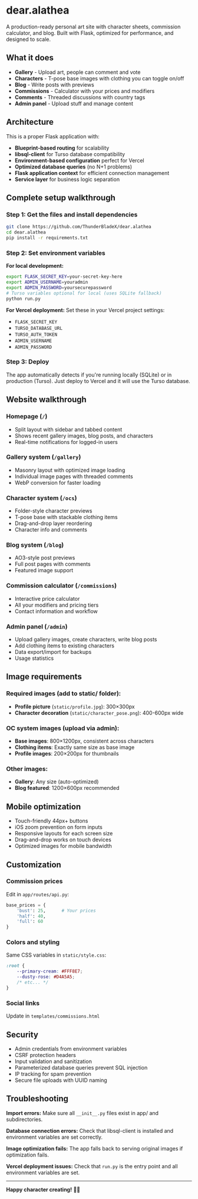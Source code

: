 # dear.alathea

A production-ready personal art site with character sheets, commission calculator, and blog. Built with Flask, optimized for performance, and designed to scale.

## What it does

- **Gallery** - Upload art, people can comment and vote
- **Characters** - T-pose base images with clothing you can toggle on/off
- **Blog** - Write posts with previews
- **Commissions** - Calculator with your prices and modifiers
- **Comments** - Threaded discussions with country tags
- **Admin panel** - Upload stuff and manage content

## Architecture

This is a proper Flask application with:
- **Blueprint-based routing** for scalability
- **libsql-client** for Turso database compatibility
- **Environment-based configuration** perfect for Vercel
- **Optimized database queries** (no N+1 problems)
- **Flask application context** for efficient connection management
- **Service layer** for business logic separation

## Complete setup walkthrough

### Step 1: Get the files and install dependencies

```bash
git clone https://github.com/ThunderBladeX/dear.alathea
cd dear.alathea
pip install -r requirements.txt
```

### Step 2: Set environment variables

**For local development:**
```bash
export FLASK_SECRET_KEY=your-secret-key-here
export ADMIN_USERNAME=youradmin
export ADMIN_PASSWORD=yoursecurepassword
# Turso variables optional for local (uses SQLite fallback)
python run.py
```

**For Vercel deployment:**
Set these in your Vercel project settings:
- `FLASK_SECRET_KEY`
- `TURSO_DATABASE_URL`
- `TURSO_AUTH_TOKEN` 
- `ADMIN_USERNAME`
- `ADMIN_PASSWORD`

### Step 3: Deploy

The app automatically detects if you're running locally (SQLite) or in production (Turso). Just deploy to Vercel and it will use the Turso database.

## Website walkthrough

### Homepage (`/`)
- Split layout with sidebar and tabbed content
- Shows recent gallery images, blog posts, and characters
- Real-time notifications for logged-in users

### Gallery system (`/gallery`)
- Masonry layout with optimized image loading
- Individual image pages with threaded comments
- WebP conversion for faster loading

### Character system (`/ocs`) 
- Folder-style character previews
- T-pose base with stackable clothing items
- Drag-and-drop layer reordering
- Character info and comments

### Blog system (`/blog`)
- AO3-style post previews
- Full post pages with comments
- Featured image support

### Commission calculator (`/commissions`)
- Interactive price calculator
- All your modifiers and pricing tiers
- Contact information and workflow

### Admin panel (`/admin`)
- Upload gallery images, create characters, write blog posts
- Add clothing items to existing characters
- Data export/import for backups
- Usage statistics

## Image requirements

### Required images (add to static/ folder):
- **Profile picture** (`static/profile.jpg`): 300×300px
- **Character decoration** (`static/character_pose.png`): 400-600px wide

### OC system images (upload via admin):
- **Base images**: 800×1200px, consistent across characters
- **Clothing items**: Exactly same size as base image
- **Profile images**: 200×200px for thumbnails

### Other images:
- **Gallery**: Any size (auto-optimized)
- **Blog featured**: 1200×600px recommended

## Mobile optimization

- Touch-friendly 44px+ buttons
- iOS zoom prevention on form inputs
- Responsive layouts for each screen size
- Drag-and-drop works on touch devices
- Optimized images for mobile bandwidth

## Customization

### Commission prices
Edit in `app/routes/api.py`:
```python
base_prices = {
    'bust': 25,      # Your prices
    'half': 40,
    'full': 60
}
```

### Colors and styling
Same CSS variables in `static/style.css`:
```css
:root {
    --primary-cream: #FFF8E7;
    --dusty-rose: #D4A5A5;
    /* etc... */
}
```

### Social links
Update in `templates/commissions.html`

## Security

- Admin credentials from environment variables
- CSRF protection headers
- Input validation and sanitization
- Parameterized database queries prevent SQL injection
- IP tracking for spam prevention
- Secure file uploads with UUID naming

## Troubleshooting

**Import errors:**
Make sure all `__init__.py` files exist in app/ and subdirectories.

**Database connection errors:**
Check that libsql-client is installed and environment variables are set correctly.

**Image optimization fails:**
The app falls back to serving original images if optimization fails.

**Vercel deployment issues:**
Check that `run.py` is the entry point and all environment variables are set.

---

**Happy character creating!** 🎨✨

